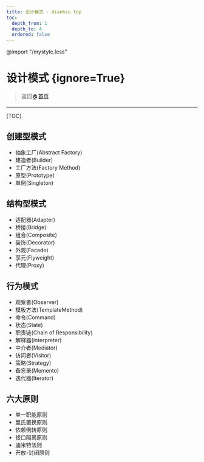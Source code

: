 ```yaml
---
title: 设计模式 - dianhsu.top
toc:
  depth_from: 1
  depth_to: 4
  ordered: false
---
```

@import "/mystyle.less"

# 设计模式 {ignore=True}
> 返回:house:[首页](../index.html)

---------------------------

[TOC]

## 创建型模式

- 抽象工厂(Abstract Factory)
- 建造者(Builder)
- 工厂方法(Factory Method)
- 原型(Prototype)
- 单例(Singleton)


## 结构型模式

- 适配器(Adapter)
- 桥接(Bridge)
- 组合(Composite)
- 装饰(Decorator)
- 外观(Facade)
- 享元(Flyweight)
- 代理(Proxy)

## 行为模式
- 观察者(Observer)
- 模板方法(TemplateMethod)
- 命令(Command)
- 状态(State)
- 职责链(Chain of Responsibility)
- 解释器(interpreter)
- 中介者(Mediator)
- 访问者(Visitor)
- 策略(Strategy)
- 备忘录(Memento)
- 迭代器(Iterator)

## 六大原则
- 单一职能原则
- 里氏置换原则
- 依赖倒转原则
- 接口隔离原则
- 迪米特法则
- 开放-封闭原则
